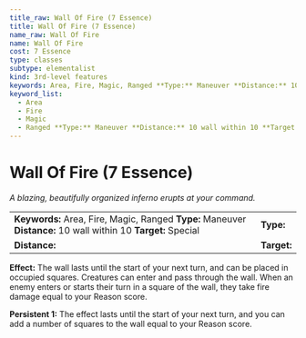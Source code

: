 ```yaml
---
title_raw: Wall Of Fire (7 Essence)
title: Wall Of Fire (7 Essence)
name_raw: Wall Of Fire
name: Wall Of Fire
cost: 7 Essence
type: classes
subtype: elementalist
kind: 3rd-level features
keywords: Area, Fire, Magic, Ranged **Type:** Maneuver **Distance:** 10 wall within 10 **Target:** Special
keyword_list:
  - Area
  - Fire
  - Magic
  - Ranged **Type:** Maneuver **Distance:** 10 wall within 10 **Target:** Special
---
```


# Wall Of Fire (7 Essence)

*A blazing, beautifully organized inferno erupts at your command.*

|                                                                                                                |             |
| :------------------------------------------------------------------------------------------------------------- | :---------- |
| **Keywords:** Area, Fire, Magic, Ranged **Type:** Maneuver **Distance:** 10 wall within 10 **Target:** Special | **Type:**   |
| **Distance:**                                                                                                  | **Target:** |

**Effect:** The wall lasts until the start of your next turn, and can be placed in occupied squares. Creatures can enter and pass through the wall. When an enemy enters or starts their turn in a square of the wall, they take fire damage equal to your Reason score.

**Persistent 1:** The effect lasts until the start of your next turn, and you can add a number of squares to the wall equal to your Reason score.
